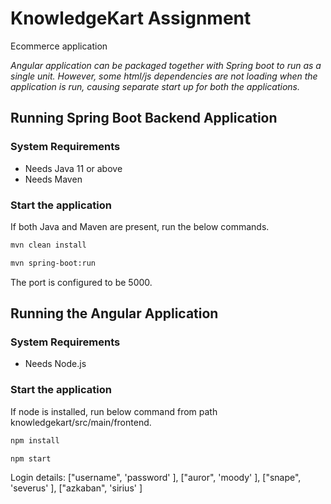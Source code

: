 # KnowledgeKart Assignment

Ecommerce application

*Angular application can be packaged together with Spring boot to run as a single unit. However, some html/js dependencies are not loading when the application is run, causing separate start up for both the applications.*


## Running Spring Boot Backend Application
### System Requirements

* Needs Java 11 or above
* Needs Maven


### Start the application

If both Java and Maven are present, run the below commands.

```bash
mvn clean install 
```

```bash
mvn spring-boot:run
```
The port is configured to be 5000.

## Running the Angular Application
### System Requirements

* Needs Node.js


### Start the application

If node is installed, run below command from path knowledgekart/src/main/frontend.
 
```bash
npm install
```

```bash
npm start
```


Login details:
 ["username", 'password' ],
 ["auror", 'moody' ],
 ["snape", 'severus' ],
 ["azkaban", 'sirius' ]

